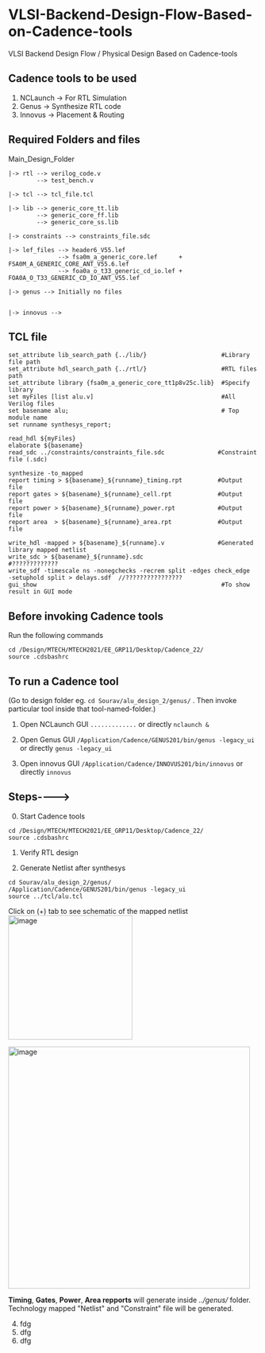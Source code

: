 # VLSI-Backend-Design-Flow-Based-on-Cadence-tools
VLSI Backend Design Flow / Physical Design Based on Cadence-tools

## Cadence tools to be used

1. NCLaunch -> For RTL Simulation
2. Genus	-> Synthesize RTL code
3. Innovus	-> Placement & Routing

## Required Folders and files

Main_Design_Folder

    |-> rtl --> verilog_code.v
            --> test_bench.v
           
    |-> tcl --> tcl_file.tcl
           
    |-> lib --> generic_core_tt.lib
            --> generic_core_ff.lib
            --> generic_core_ss.lib
            
    |-> constraints --> constraints_file.sdc
    
    |-> lef_files --> header6_V55.lef
                  --> fsa0m_a_generic_core.lef      + FSA0M_A_GENERIC_CORE_ANT_V55.6.lef
                  --> foa0a_o_t33_generic_cd_io.lef + FOA0A_O_T33_GENERIC_CD_IO_ANT_V55.lef
    
    |-> genus --> Initially no files
    
    
    |-> innovus --> 

## TCL file

```
set_attribute lib_search_path {../lib/}                     #Library file path 
set_attribute hdl_search_path {../rtl/}                     #RTL files path
set_attribute library {fsa0m_a_generic_core_tt1p8v25c.lib}  #Specify library
set myFiles [list alu.v]                                    #All Verilog files
set basename alu;                                           # Top module name
set runname synthesys_report;

read_hdl ${myFiles}
elaborate ${basename}
read_sdc ../constraints/constraints_file.sdc               #Constraint file (.sdc)

synthesize -to_mapped
report timing > ${basename}_${runname}_timing.rpt          #Output file
report gates > ${basename}_${runname}_cell.rpt             #Output file
report power > ${basename}_${runname}_power.rpt            #Output file
report area  > ${basename}_${runname}_area.rpt             #Output file

write_hdl -mapped > ${basename}_${runname}.v               #Generated library mapped netlist
write_sdc > ${basename}_${runname}.sdc                     #?????????????
write_sdf -timescale ns -nonegchecks -recrem split -edges check_edge  -setuphold split > delays.sdf  //????????????????
gui_show                                                    #To show result in GUI mode

```


## Before invoking Cadence tools
Run the following commands
```
cd /Design/MTECH/MTECH2021/EE_GRP11/Desktop/Cadence_22/
source .cdsbashrc
```

## To run a Cadence tool
(Go to design folder eg. ```cd Sourav/alu_design_2/genus/``` . Then invoke particular tool inside that tool-named-folder.)

1. Open NCLaunch GUI ```.............``` or directly ```nclaunch &```

2. Open Genus GUI ```/Application/Cadence/GENUS201/bin/genus -legacy_ui``` or directly ```genus -legacy_ui```

3. Open innovus GUI ```/Application/Cadence/INNOVUS201/bin/innovus``` or directly ```innovus```





## Steps---->
0. Start Cadence tools
```
cd /Design/MTECH/MTECH2021/EE_GRP11/Desktop/Cadence_22/
source .cdsbashrc
```
1. Verify RTL design


2. Generate Netlist after synthesys
```
cd Sourav/alu_design_2/genus/
/Application/Cadence/GENUS201/bin/genus -legacy_ui
source ../tcl/alu.tcl
```

Click on (+) tab to see schematic of the mapped netlist
<img width="250" alt="image" src="https://user-images.githubusercontent.com/49667585/233337096-4447da17-22d9-4334-b84e-871d4fecc1db.png">

<img width="487" alt="image" src="https://user-images.githubusercontent.com/49667585/233338045-02285a07-43e2-4274-8597-5bdbafb4bf9a.png">

**Timing**, **Gates**, **Power**, **Area repports** will generate inside _../genus/_ folder.
Technology mapped "Netlist" and "Constraint" file will be generated.

4. fdg
5. dfg
6. dfg

